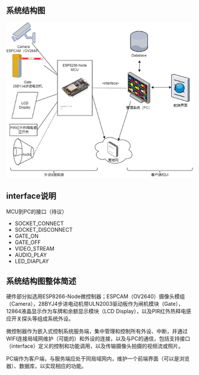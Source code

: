 ## 系统结构图

![系统结构图](./系统结构图.png)

## interface说明

MCU到PC的接口（待议）

- SOCKET_CONNECT
- SOCKET_DISCONNECT
- GATE_ON
- GATE_OFF
- VIDEO_STREAM
- AUDIO_PLAY
- LED_DIAPLAY

## 系统结构图整体简述

硬件部分拟选用ESP8266-Node微控制器；ESPCAM（OV2640）摄像头模组（Camera），28BYJ4步进电动机带ULN2003驱动板作为闸机模块（Gate），12864液晶显示作为车牌和余额显示模块（LCD Display），以及PIR红外热释电感应开关探头等组成系统外设。

微控制器作为嵌入式控制系统服务端，集中管理和控制所有外设、中断，并通过WIFI连接局域网维护（可能的）和外设的连接，以及与PC的通信，包括支持接口（interface）定义的控制和功能调用，以及传输摄像头拍摄的视频流或照片。

PC端作为客户端，与服务端应处于同局域网内，维护一个前端界面（可以是浏览器）、数据库，以实现相应的功能。



